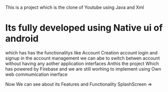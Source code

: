 This is a  project which is the clone of Youtube using Java and Xml 
# Its fully developed using Native ui of android 

which has has the functionalitys like 
Account Creation account login and signup in the account management we can abe to switch betwen account without having 
any aother application interfaces Anthis the project Which has powered by Firebase and we are still worhing to implement using 
Own web commumication inerface 

Now We can see about its Features and Functionality
SplashScreen =>




